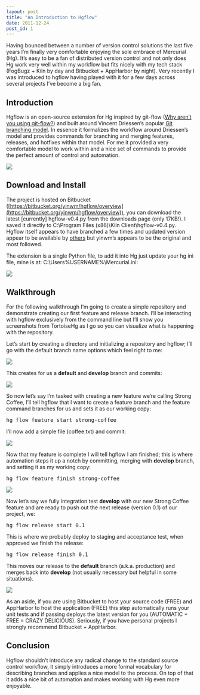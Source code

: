 ```yaml
---
layout: post
title: "An Introduction to Hgflow"
date: 2011-12-24
post_id: 1
---
```


Having bounced between a number of version control solutions the last five years I’m finally very comfortable enjoying the sole embrace of Mercurial (Hg). It’s easy to be a fan of distributed version control and not only does Hg work very well within my workflow but fits nicely with my tech stack (FogBugz + Kiln by day and Bitbucket + AppHarbor by night). Very recently I was introduced to hgflow having played with it for a few days across several projects I’ve become a big fan.

## Introduction

Hgflow is an open-source extension for Hg inspired by git-flow ([Why aren’t you using git-flow?](http://jeffkreeftmeijer.com/2010/why-arent-you-using-git-flow/)) and built around Vincent Driessen’s popular [Git branching model](http://nvie.com/posts/a-successful-git-branching-model). In essence it formalizes the workflow around Driessen’s model and provides commands for branching and merging features, releases, and hotfixes within that model. For me it provided a very comfortable model to work within and a nice set of commands to provide the perfect amount of control and automation.

[![](//dl.dropboxusercontent.com/u/38696855/blog/1/nvie-branching-model.jpg)](http://nvie.com/posts/a-successful-git-branching-model)

## Download and Install

The project is hosted on Bitbucket ([https://bitbucket.org/yinwm/hgflow/overview](https://bitbucket.org/yinwm/hgflow/overview)), you can download the latest [currently] hgflow-v0.4.py from the downloads page (only 17KB!). I saved it directly to C:\Program Files (x86)\Kiln Client\hgflow-v0.4.py. Hgflow itself appears to have branched a few times and updated version appear to be available by [others](https://bitbucket.org/yujiewu/hgflow/overview) but yinwm’s appears to be the original and most followed.

The extension is a single Python file, to add it into Hg just update your hg ini file, mine is at: C:\Users\%USERNAME%\Mercurial.ini:

![](//dl.dropboxusercontent.com/u/38696855/blog/1/2011-12-22%2010-16-30%20AM.png)

## Walkthrough

For the following walkthrough I’m going to create a simple repository and demonstrate creating our first feature and release branch. I’ll be interacting with hgflow exclusively from the command line but I’ll show you screenshots from TortoiseHg as I go so you can visualize what is happening with the repository.

Let’s start by creating a directory and initializing a repository and hgflow; I’ll go with the default branch name options which feel right to me:

![](//dl.dropboxusercontent.com/u/38696855/blog/1/2011-12-26%204-14-04%20PM.png)

This creates for us a **default** and **develop** branch and commits:

![](//dl.dropboxusercontent.com/u/38696855/blog/1/2011-12-26%204-17-07%20PM.png)

So now let’s say I’m tasked with creating a new feature we’re calling Strong Coffee, I’ll tell hgflow that I want to create a feature branch and the feature command branches for us and sets it as our working copy:

<pre class="cmd">hg flow feature start strong-coffee</pre>

I’ll now add a simple file (coffee.txt) and commit:

![](//dl.dropboxusercontent.com/u/38696855/blog/1/2011-12-26%204-20-24%20PM.png)

Now that my feature is complete I will tell hgflow I am finished; this is where automation steps it up a notch by committing, merging with **develop** branch, and setting it as my working copy:

<pre class="cmd">hg flow feature finish strong-coffee</pre>

![](//dl.dropboxusercontent.com/u/38696855/blog/1/2011-12-26%204-22-19%20PM.png)

Now let’s say we fully integration test **develop** with our new Strong Coffee feature and are ready to push out the next release (version 0.1) of our project, we:

<pre class="cmd">hg flow release start 0.1</pre>

This is where we probably deploy to staging and acceptance test, when approved we finish the release:

<pre class="cmd">hg flow release finish 0.1</pre>

This moves our release to the **default** branch (a.k.a. production) and merges back into **develop** (not usually necessary but helpful in some situations).

![](//dl.dropboxusercontent.com/u/38696855/blog/1/2011-12-26%204-30-05%20PM.png)

As an aside, if you are using Bitbucket to host your source code (FREE) and AppHarbor to host the application (FREE) this step automatically runs your unit tests and if passing deploys the latest version for you (AUTOMATIC + FREE = CRAZY DELICIOUS). Seriously, if you have personal projects I strongly recommend Bitbucket + AppHarbor.

## Conclusion

Hgflow shouldn’t introduce any radical change to the standard source control workflow, it simply introduces a more formal vocabulary for describing branches and applies a nice model to the process. On top of that it adds a nice bit of automation and makes working with Hg even more enjoyable.